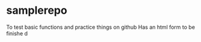 # samplerepo
To test basic functions
and practice things on github
Has an html form to be finishe
d
